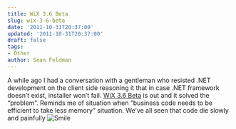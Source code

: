 ```yaml
---
title: WiX 3.6 Beta
slug: wix-3-6-beta
date: '2011-10-31T20:37:00'
updated: '2011-10-31T20:37:00'
draft: false
tags:
- Other
author: Sean Feldman
---
```



A while ago I had a conversation with a gentleman who resisted .NET development on the client side reasoning it that in case .NET framework doesn’t exist, installer won’t fail. [WiX 3.6 Beta](http://robmensching.com/blog/posts/2011/10/24/WiX-v3.6-Beta-released) is out and it solved the “problem”. Reminds me of situation when “business code needs to be efficient to take less memory” situation. We’ve all seen that code die slowly and painfully ![Smile](https://aspblogs.blob.core.windows.net/media/sfeldman/Windows-Live-Writer/WiX-3.6-Beta_78DA/wlEmoticon-smile_2.png)


